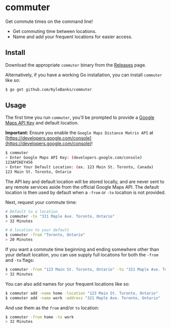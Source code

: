 # commuter

Get commute times on the command line!

- Get commuting time between locations.
- Name and add your frequent locations for easier access.

## Install

Download the appropriate `commuter` binary from the [Releases](https://github.com/KyleBanks/commuter/releases) page.

Alternatively, if you have a working Go installation, you can install `commuter` like so:

```sh
$ go get github.com/KyleBanks/commuter
```

## Usage

The first time you run `commuter`, you'll be prompted to provide a [Google Maps API Key](https://developers.google.com/console) and default location. 

**Important:** Ensure you enable the `Google Maps Distance Matrix API` at [https://developers.google.com/console](https://developers.google.com/console)!

```sh
$ commuter
> Enter Google Maps API Key: (developers.google.com/console)
123APIKEY456
> Enter Your Default Location: (ex. 123 Main St. Toronto, Canada)
123 Main St. Toronto, Ontario
```

The API key and default location will be stored locally, and are never sent to any remote services aside from the official Google Maps API. The default location is then used by default when a `-from` or `-to` location is not provided.

Next, request your commute time:

```sh
# Default to a location
$ commuter -to "321 Maple Ave. Toronto, Ontario"
> 32 Minutes

# A location to your default
$ commuter -from "Toronto, Ontario"
> 20 Minutes
```

If you want a commute time beginning and ending somewhere other than your default location, you can use supply full locations for both the `-from` and `-to` flags:

```sh
$ commuter -from "123 Main St. Toronto, Ontario" -to "321 Maple Ave. Toronto, Ontario"
> 32 Minutes
```

You can also add names for your frequent locations like so:

```sh
$ commuter add -name home -location "123 Main St. Toronto, Ontario"
$ commuter add -name work -address "321 Maple Ave. Toronto, Ontario"
```

And use them as the `from` and/or `to` location:

```sh
$ commuter -from home -to work
> 32 Minutes
```

